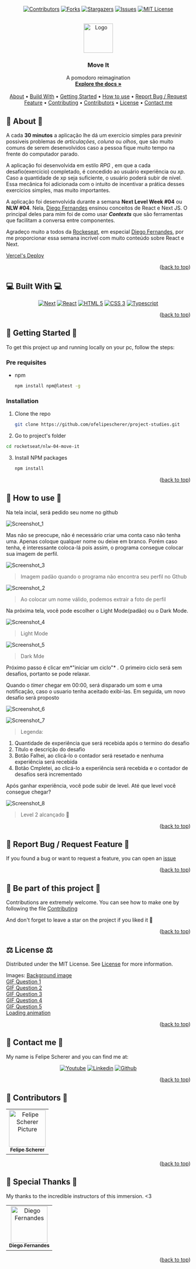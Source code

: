<a name="readme-top"></a>

<div align="center">

[![Contributors][contributors-shield]][contributors-url]
[![Forks][forks-shield]][forks-url]
[![Stargazers][stars-shield]][stars-url]
[![Issues][issues-shield]][issues-url]
[![MIT License][license-shield]][license-url]

  <br />
  <a href="https://github.com/ofelipescherer/project-studies">
    <img src="https://user-images.githubusercontent.com/62115215/218337222-54c45669-88a9-47a4-a238-2806ac25a739.png" alt="Logo" width="80" height="80">
  </a>

<h3 align="center">Move It</h3>

<p align="center">
A pomodoro reimagination
<br />
<a href="https://github.com/ofelipescherer/project-studies"><strong>Explore the docs »</strong></a>
<br />
<br />
<a href="#about">About</a>
•
<a href="#stack">Build With</a>
•
<a href="#install">Getting Started</a>
•
<a href="#usage">How to use</a>
•
<a href="#issue">Report Bug / Request Feature</a>
•
<a href="#contributing">Contributing</a>
•
<a href="#contributors">Contributors</a>
•
<a href="#license">License</a>
•
<a href="#contact">Contact me</a>
</p>
</div>

<!-- **********************🐲About🐲********************** -->

<a name="about"></a>

## 🚶 About 🚶

A cada **30 minutos** a aplicação lhe dá um exercício simples para previnir possiveis problemas de _articulações_, _coluna_ ou _olhos_, que são muito comuns de serem desenvolvidos caso a pessoa fique muito tempo na frente do computador parado.

A aplicação foi desenvolvida em estilo _RPG_ , em que a cada desafio(exercício) completado, é concedido ao usuário experiência ou _xp_. Caso a quantidade de xp seja suficiente, o usuário poderá subir de nível. Essa mecânica foi adicionada com o intuito de incentivar a prática desses exercícios simples, mas muito importantes.

A aplicação foi desenvolvida durante a semana **Next Level Week #04** ou **NLW #04**. Nela, [Diego Fernandes](https://twitter.com/dieegosf) ensinou conceitos de React e Next JS. O principal deles para mim foi de como usar **_Contexts_** que são ferramentas que facilitam a conversa entre componentes.

Agradeço muito a todos da [Rockeseat](https://rocketseat.com.br), em especial [Diego Fernandes](https://twitter.com/dieegosf), por me proporcionar essa semana incrível com muito conteúdo sobre React e Next.

[Vercel's Deploy](https://alura-quiz.ofelipescherer.vercel.app)

<p align="right">(<a href="#readme-top">back to top</a>)</p>

<!-- **********************🐲Built With🐲********************** -->

<a name="stack"></a>

## 💻 Built With 💻

<div align="center">

[![Next][next.js]][next-url]
[![React][react.js]][react-url]
[![HTML 5][html 5]][html-url]
[![CSS 3][css 3]][css-url]
[![Typescript][typescript]][typescript-url]

</div>

<p align="right">(<a href="#readme-top">back to top</a>)</p>

<!-- **********************🐲Getting Started🐲********************** -->

<a name="install"></a>

## 🚂 Getting Started 🚂

To get this project up and running locally on your pc, follow the steps:

### Pre requisites

- npm
  ```sh
  npm install npm@latest -g
  ```

### Installation

1. Clone the repo
   ```sh
   git clone https://github.com/ofelipescherer/project-studies.git
   ```
2. Go to project's folder

```sh
cd rocketseat/nlw-04-move-it
```

3. Install NPM packages
   ```sh
   npm install
   ```

<p align="right">(<a href="#readme-top">back to top</a>)</p>

<!-- **********************🐲How to use🐲********************** -->

<a name="usage"></a>

## 🙋 How to use 🙋

Na tela incial, será pedido seu nome no github

![Screenshot_1](https://user-images.githubusercontent.com/62115215/109425876-481a4280-79c9-11eb-96d0-c76415e3e69a.png)

Mas não se preocupe, não é necessário criar uma conta caso não tenha uma. Apenas coloque qualquer nome ou deixe em branco. Porém caso tenha, é interessante coloca-lá pois assim, o programa consegue colocar sua imagem de perfil.

![Screenshot_3](https://user-images.githubusercontent.com/62115215/109426075-5321a280-79ca-11eb-8381-17fe74998252.png)

> Imagem padão quando o programa não encontra seu perfil no Gthub

![Screenshot_2](https://user-images.githubusercontent.com/62115215/109426077-53ba3900-79ca-11eb-90c2-6a4435301556.png)

> Ao colocar um nome válido, podemos extrair a foto de perfil

Na próxima tela, você pode escolher o Light Mode(padão) ou o Dark Mode.

![Screenshot_4](https://user-images.githubusercontent.com/62115215/109426214-3043be00-79cb-11eb-8e37-2229f25c312f.png)

> Light Mode

![Screenshot_5](https://user-images.githubusercontent.com/62115215/109426236-4e112300-79cb-11eb-9dac-4426f0a2e37f.png)

> Dark Mde

Próximo passo é clicar em*"iniciar um ciclo"* . O primeiro ciclo será sem desafios, portanto se pode relaxar.

Quando o _timer_ chegar em 00:00, será disparado um som e uma notificação, caso o usuario tenha aceitado exibi-las. Em seguida, um novo desafio será proposto

![Screenshot_6](https://user-images.githubusercontent.com/62115215/109426369-31291f80-79cc-11eb-813a-628db1c114c5.png)

![Screenshot_7](https://user-images.githubusercontent.com/62115215/109426500-ba405680-79cc-11eb-9b3f-11cc02d3b005.png)

> Legenda:

1. Quantidade de experiência que será recebida após o termino do desafio
2. Título e descrição do desafio
3. Botão Falhei, ao clicá-lo o contador será resetado e nenhuma experiência será recebida
4. Botão Cmpletei, ao clicá-lo a experiência será recebida e o contador de desafios será incrementado

Após ganhar experiência, você pode subir de level. Até que level você consegue chegar?

![Screenshot_8](https://user-images.githubusercontent.com/62115215/109426572-2327ce80-79cd-11eb-9a0f-702970d511ce.png)

> Level 2 alcançado 👏

<p align="right">(<a href="#readme-top">back to top</a>)</p>

<!-- **********************🐲Report Bug / Request Feature🐲********************** -->

<a name="issue"></a>

## 🐞 Report Bug / Request Feature 🐞

If you found a bug or want to request a feature, you can open an [issue](https://github.com/ofelipescherer/project-studies/issues)

<p align="right">(<a href="#readme-top">back to top</a>)</p>

<!-- **********************🐲Be part of this project🐲********************** -->

<a name="contributing"></a>

## 👋 Be part of this project 👋

Contributions are extremely welcome. You can see how to make one by following the file [Contributing](CONTRIBUTING.md)

And don't forget to leave a star on the project if you liked it 🤩

<p align="right">(<a href="#readme-top">back to top</a>)</p>

<!-- **********************🐲License🐲********************** -->

<a name="license"></a>

## ⚖️ License ⚖️

Distributed under the MIT License. See [License](LICENSE.md) for more information.

Images:
[Background image](https://wallup.net/wp-content/uploads/2015/07/Cat-head-on-the-desk.jpg)  
[GIF Question 1](https://media.giphy.com/media/dKNou2IQj7vm2kB9fX/giphy.gif)  
[GIF Question 2](https://media.giphy.com/media/JhpDQpQhBOlTW/giphy.gif)  
[GIF Question 3](https://media.giphy.com/media/KCetsAmkqjvNYIZMaL/giphy.gif)  
[GIF Question 4](https://media.giphy.com/media/l0HlFOlbKxx1BjzO0/giphy.gif)  
[GIF Question 5](https://media.giphy.com/media/qvuIkBneOp8kM/giphy.gif)  
[Loading animation](https://lottiefiles.com/46997-color-preloader)

<p align="right">(<a href="#readme-top">back to top</a>)</p>

<!-- **********************🐲Contact Me🐲********************** -->

<a name="contact"></a>

## 💬 Contact me 💬

My name is Felipe Scherer and you can find me at:

<div align="center">

[![Youtube][youtube-shield]][youtube-url]
[![Linkedin][linkedin-shield]][linkedin-url]
[![Github][github-shield]][github-url]

</div>

<p align="right">(<a href="#readme-top">back to top</a>)</p>

<!-- **********************🐲Contributors🐲********************** -->

<a name="contributors"></a>

## 🤗 Contributors 🤗

<table>
  <tr>
    <td align="center">
      <a href="https://github.com/ofelipescherer">
        <img src="https://avatars.githubusercontent.com/u/62115215" width="100px;" alt="Felipe Scherer Picture"/><br>
        <sub>
          <b>Felipe Scherer</b>
        </sub>
      </a>
    </td>
  </tr>
</table>

<p align="right">(<a href="#readme-top">back to top</a>)</p>

<!-- **********************🐲Contributors🐲********************** -->

<a name="special-thanks"></a>

## 🤗 Special Thanks 🤗

My thanks to the incredible instructors of this immersion. <3

<table>
  <tr>
    <td align="center">
      <a href="https://github.com/diego3g">
        <img src="https://avatars.githubusercontent.com/diego3g" width="100px;" alt="Diego Fernandes"/><br>
        <sub>
          <b>Diego Fernandes</b>
        </sub>
      </a>
    </td>
  </tr>
</table>

<p align="right">(<a href="#readme-top">back to top</a>)</p>

<!-- Badges and Badges Link -->

[contributors-shield]: https://img.shields.io/github/contributors/ofelipescherer/project-studies.svg?style=for-the-badge
[contributors-url]: https://github.com/ofelipescherer/project-studies/graphs/contributors
[forks-shield]: https://img.shields.io/github/forks/ofelipescherer/project-studies.svg?style=for-the-badge
[forks-url]: https://github.com/ofelipescherer/project-studies/network/members
[stars-shield]: https://img.shields.io/github/stars/ofelipescherer/project-studies.svg?style=for-the-badge
[stars-url]: https://github.com/ofelipescherer/project-studies/stargazers
[issues-shield]: https://img.shields.io/github/issues/ofelipescherer/project-studies.svg?style=for-the-badge
[issues-url]: https://github.com/ofelipescherer/project-studies/issues
[license-shield]: https://img.shields.io/github/license/ofelipescherer/project-studies.svg?style=for-the-badge
[license-url]: https://github.com/ofelipescherer/project-studies/blob/master/LICENSE.md
[linkedin-shield]: https://img.shields.io/badge/-LinkedIn-black.svg?style=for-the-badge&logo=linkedin&colorB=0E76A8
[linkedin-url]: https://www.linkedin.com/in/ofelipescherer
[youtube-shield]: https://img.shields.io/badge/YouTube-FF0000?style=for-the-badge&logo=youtube&logoColor=white
[youtube-url]: https://www.youtube.com/channel/UCySqmz_Rohnl53VLoNQsnKg
[github-shield]: https://img.shields.io/badge/Github-000000?style=for-the-badge&logo=github&logoColor=white
[github-url]: https://github.com/ofelipescherer
[next.js]: https://img.shields.io/badge/next.js-000000?style=for-the-badge&logo=nextdotjs&logoColor=white
[next-url]: https://nextjs.org/
[react.js]: https://img.shields.io/badge/React-20232A?style=for-the-badge&logo=react&logoColor=61DAFB
[react-url]: https://reactjs.org/
[html 5]: https://img.shields.io/badge/HTML5-E34F26?style=for-the-badge&logo=html5&logoColor=white
[html-url]: https://developer.mozilla.org/en-US/docs/Web/HTML
[css 3]: https://img.shields.io/badge/CSS3-1572B6?style=for-the-badge&logo=css3&logoColor=white
[css-url]: https://developer.mozilla.org/en-US/docs/Web/CSS
[typescript]: https://img.shields.io/badge/TypeScript-007ACC?style=for-the-badge&logo=typescript&logoColor=white
[typescript-url]: https://www.typescriptlang.org
